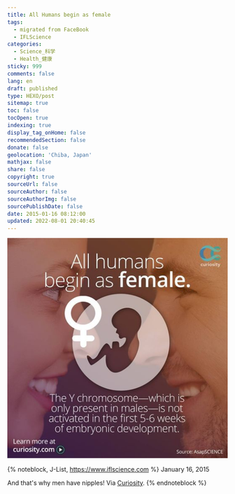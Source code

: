 ```yaml
---
title: All Humans begin as female
tags:
  - migrated from FaceBook
  - IFLScience
categories:
  - Science_科学
  - Health_健康
sticky: 999
comments: false
lang: en
draft: published
type: HEXO/post
sitemap: true
toc: false
tocOpen: true
indexing: true
display_tag_onHome: false
recommendedSection: false
donate: false
geolocation: 'Chiba, Japan'
mathjax: false
share: false
copyright: true
sourceUrl: false
sourceAuthor: false
sourceAuthorImg: false
sourcePublishDate: false
date: 2015-01-16 08:12:00
updated: 2022-08-01 20:40:45
---
```

![](./All-Humans-begin-as-female/10869784_1007263385961339_5358196691363014259_o.jpg)

{% noteblock, J-List, https://www.iflscience.com %}
January 16, 2015

And that's why men have nipples!
Via [Curiosity](https://curiositydaily.com).
{% endnoteblock %}
